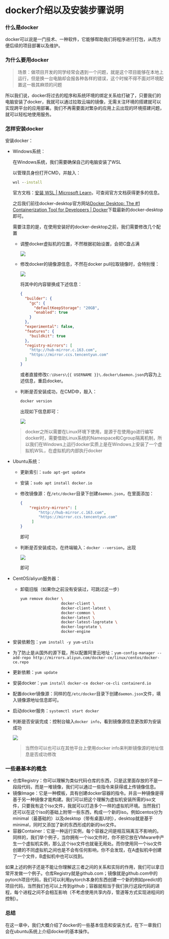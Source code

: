 # docker介绍以及安装步骤说明


### 什么是docker

docker可以说是一门技术、一种软件，它能够帮助我们将程序进行打包，从而方便后续的项目部署以及维护。

### 为什么要用docker

> 场景：做项目开发的同学经常会遇到一个问题，就是这个项目能够在本地上运行，但是换一台电脑却会报各种各样的错误，这个时候不得不面对环境配置这一极其麻烦的问题

所以我们说，docker将过去的程序和系统环境的绑定关系给打破了，只要我们的电脑安装了docker，我就可以通过拉取云端的镜像，无需关注环境的搭建就可以实现跨平台的应用部署。我们不再需要面对繁杂的应用上云出现的环境搭建问题，就可以轻松地使用服务。

### 怎样安装docker

安装docker：

- Windows系统：
  
  在Windows系统，我们需要确保自己的电脑安装了WSL
  
  以管理员身份打开CMD，并敲入：
  
  ```cmd
  wsl --install
  ```
  
  官方文档：[安装 WSL | Microsoft Learn](https://learn.microsoft.com/zh-cn/windows/wsl/install)，可查阅官方文档获得更多的信息。
  
  之后我们前往docker-desktop官方网站[Docker Desktop: The #1 Containerization Tool for Developers | Docker](https://www.docker.com/products/docker-desktop/)下载最新的docker-desktop即可。
  
  需要注意的是，在使用安装好的docker-desktop之前，我们需要修改几个配置
  
  - 调整docker虚拟机的位置，不然根据初始设置，会把C盘占满
    
    ![](./config1.png)
  
  - 修改docker的镜像源信息，不然在docker pull拉取镜像时，会特别慢：
    
    ![](./config2.png)
    
    将其中的内容替换成下述信息：
    
    ```json
    {
      "builder": {
        "gc": {
          "defaultKeepStorage": "20GB",
          "enabled": true
        }
      },
      "experimental": false,
      "features": {
        "buildkit": true
      },
      "registry-mirrors": [
        "http://hub-mirror.c.163.com",
        "https://mirror.ccs.tencentyun.com"
      ]
    }
    ```
    
    或者直接修改`C:\Users\{{ USERNAME }}\.docker\daemon.json`内容为上述信息，重启docker。
  
  - 判断是否安装成功，在CMD中，敲入：
    
    ```cmd
    docker version
    ```
    
    出现如下信息即可：
    
    ![](./info_win.png)
  
  > docker之所以需要在Linux环境下使用，是源于在使用go进行编写docker时，需要借助Linux系统的Namespace和Cgroup隔离机制，所以我们在Windows上运行docker实质上是在Windows上安装了一个虚拟机WSL，在虚拟机的内部执行docker

- Ubuntu系统：
  
  - 更新索引：`sudo apt-get update`
  
  - 安装：`sudo apt install docker.io`
  
  - 修改镜像源：在`/etc/docker`目录下创建`daemon.json`，在里面添加：
    
    ```json
    {
        "registry-mirrors": [
            "http://hub-mirror.c.163.com",
            "https://mirror.ccs.tencentyun.com"
         ]
    }
    ```
    
    即可
  
  - 判断是否安装成功，在终端输入：`docker --version`，出现
    
    ![](./info_ubuntu.png)
    
    即可

- CentOS/aliyun服务器：
  
  - 卸载旧版（如果你之前没有安装过，可跳过这一步）
    
    ```sh
    yum remove docker \
                      docker-client \
                      docker-client-latest \
                      docker-common \
                      docker-latest \
                      docker-latest-logrotate \
                      docker-logrotate \
                      docker-engine
    ```

- 安装依赖包：`yum install -y yum-utils`

- 为了防止是从国外的源下载，所以配置阿里云地址：`yum-config-manager --add-repo http://mirrors.aliyun.com/docker-ce/linux/centos/docker-ce.repo`

- 更新依赖：`yum update`

- 安装docker：`yum install docker-ce docker-ce-cli containerd.io`

- 配置docker镜像源：同样的在`/etc/docker`目录下创建`daemon.json`文件，填入镜像源地址信息即可。

- 启动docker服务：`systemctl start docker`

- 判断是否安装完成：控制台输入`docker info`，看到镜像源信息更改即为安装成功
  
  ![](./info_centos.png)
  
  > 当然你可以也可以在其他平台上使用docker info来判断镜像源的地址信息是否成功修改

### 一些最基本的概念

- 仓库Registry：你可以理解为类似代码仓库的东西，只是这里面存放的不是一段段代码，而是一堆镜像，我们可以通过一些指令来获得或上传镜像信息。
- 镜像Image：它是一种模板，具有创建docker容器的指令。并且一种镜像是得基于另一种镜像才能构建。我们可以把这个理解为虚拟机安装所需的iso文件，只要我有这个iso文件，我就可以打造多个一样的虚拟机环境。当然我们还可以在这个iso的基础上附带一些东西，构成一个新的iso。例如centos分为minimal（最基础的）以及desktop（带有桌面UI的），desktop就是基于minimal，同时又添加了新的东西形成的新的iso文件。
- 容器Container：它是一种运行实例，每个容器之间是相互隔离互不影响的。同样的，我们举个例子，当你拥有一个iso文件时，你不把它放在VMware中产生一个虚拟机实例，那么这个iso文件也就毫无用处。而你使用同一个iso文件创建的不同虚拟机之间也是不会有任何影响，你不会发现，在A虚拟机中创建了一个文件，B虚拟机中也可以找到。

如果上述的例子还是不能让你理解这三者之间的关系和实际的作用，我们可以拿日常开发做一个例子。仓库Registry就是github.com；镜像就是github.com中的pytorch项目代码，我们可以利用pytorch本身的东西创建一个新的例如predict的项目代码，当然我们也可以上传到github；容器就相当于我们执行这段代码的进程，每个进程之间不会相互影响（不考虑使用共享内存，管道等方式实现进程间的控制）。

### 总结

在这一章中，我们大概介绍了docker的一些基本信息和安装方式，在下一章我们会在ubuntu系统上介绍docker的基本操作。




